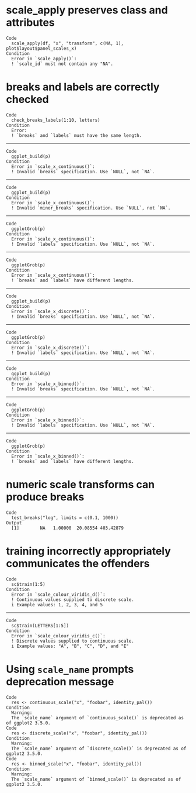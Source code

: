 # scale_apply preserves class and attributes

    Code
      scale_apply(df, "x", "transform", c(NA, 1), plot$layout$panel_scales_x)
    Condition
      Error in `scale_apply()`:
      ! `scale_id` must not contain any "NA".

# breaks and labels are correctly checked

    Code
      check_breaks_labels(1:10, letters)
    Condition
      Error:
      ! `breaks` and `labels` must have the same length.

---

    Code
      ggplot_build(p)
    Condition
      Error in `scale_x_continuous()`:
      ! Invalid `breaks` specification. Use `NULL`, not `NA`.

---

    Code
      ggplot_build(p)
    Condition
      Error in `scale_x_continuous()`:
      ! Invalid `minor_breaks` specification. Use `NULL`, not `NA`.

---

    Code
      ggplotGrob(p)
    Condition
      Error in `scale_x_continuous()`:
      ! Invalid `labels` specification. Use `NULL`, not `NA`.

---

    Code
      ggplotGrob(p)
    Condition
      Error in `scale_x_continuous()`:
      ! `breaks` and `labels` have different lengths.

---

    Code
      ggplot_build(p)
    Condition
      Error in `scale_x_discrete()`:
      ! Invalid `breaks` specification. Use `NULL`, not `NA`.

---

    Code
      ggplotGrob(p)
    Condition
      Error in `scale_x_discrete()`:
      ! Invalid `labels` specification. Use `NULL`, not `NA`.

---

    Code
      ggplot_build(p)
    Condition
      Error in `scale_x_binned()`:
      ! Invalid `breaks` specification. Use `NULL`, not `NA`.

---

    Code
      ggplotGrob(p)
    Condition
      Error in `scale_x_binned()`:
      ! Invalid `labels` specification. Use `NULL`, not `NA`.

---

    Code
      ggplotGrob(p)
    Condition
      Error in `scale_x_binned()`:
      ! `breaks` and `labels` have different lengths.

# numeric scale transforms can produce breaks

    Code
      test_breaks("log", limits = c(0.1, 1000))
    Output
      [1]        NA   1.00000  20.08554 403.42879

# training incorrectly appropriately communicates the offenders

    Code
      sc$train(1:5)
    Condition
      Error in `scale_colour_viridis_d()`:
      ! Continuous values supplied to discrete scale.
      i Example values: 1, 2, 3, 4, and 5

---

    Code
      sc$train(LETTERS[1:5])
    Condition
      Error in `scale_colour_viridis_c()`:
      ! Discrete values supplied to continuous scale.
      i Example values: "A", "B", "C", "D", and "E"

# Using `scale_name` prompts deprecation message

    Code
      res <- continuous_scale("x", "foobar", identity_pal())
    Condition
      Warning:
      The `scale_name` argument of `continuous_scale()` is deprecated as of ggplot2 3.5.0.
    Code
      res <- discrete_scale("x", "foobar", identity_pal())
    Condition
      Warning:
      The `scale_name` argument of `discrete_scale()` is deprecated as of ggplot2 3.5.0.
    Code
      res <- binned_scale("x", "foobar", identity_pal())
    Condition
      Warning:
      The `scale_name` argument of `binned_scale()` is deprecated as of ggplot2 3.5.0.

